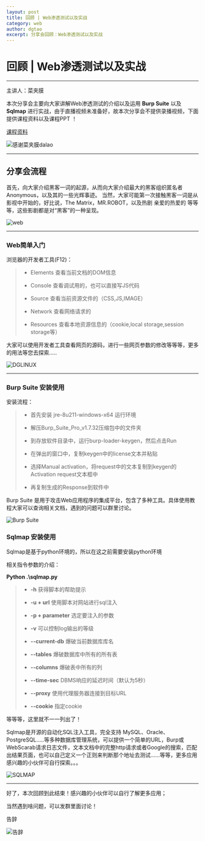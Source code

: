 ```yaml
---
layout: post
title: 回顾 | Web渗透测试以及实战
category: web 
author: dgtao
excerpt: 分享会回顾：Web渗透测试以及实战
---
```




# 回顾 | Web渗透测试以及实战

---

主讲人：菜夹膜  

  

本次分享会主要向大家讲解Web渗透测试的介绍以及运用 **Burp Suite** 以及 **Sqlmap** 进行实战，由于直播视频未准备好，故本次分享会不提供录播视频，下面提供课程资料以及课程PPT ！



[课程资料](http://pan.dgut.edu.cn/drive/share/open_sharepage/ae4b6c53-2428-4d06-8cc8-eada8886b1e5:bingosoft)

![感谢菜夹膜dalao](/assets/linuxthree/one.jpg)

---

## 分享会流程

首先，向大家介绍黑客一词的起源，从而向大家介绍最大的黑客组织匿名者Anonymous，以及其的一些光辉事迹。 当然，大家可能第一次接触黑客一词是从影视中开始的，好比说，The Matrix，MR.ROBOT，以及热剧 亲爱的热爱的 等等等，这些影剧都是对“黑客”的一种呈现。

![web](/assets/linuxthree/six.png)

---

### Web简单入门

浏览器的开发者工具(F12)：

> - Elements 查看当前文档的DOM信息   
>  
> -  Console 查看调试用的，也可以直接写JS代码  
>  
> - Source 查看当前资源文件的（CSS,JS,IMAGE）  
>  
> - Network 查看网络请求的  
>  
> - Resources 查看本地资源信息的（cookie,local storage,session storage等）  

大家可以使用开发者工具查看网页的源码，进行一些网页参数的修改等等等，更多的用法等您去探索.....

![DGLINUX](/assets/linuxthree/two.png)

---

### Burp Suite 安装使用

安装流程：

>  - 首先安装 jre-8u211-windows-x64 运行环境  
>
>  - 解压Burp_Suite_Pro_v1.7.32压缩包中的文件夹  
>
>  - 到存放软件目录中，运行burp-loader-keygen，然后点击Run   
>
>   - 在弹出的窗口中，复制keygen中的license文本并粘贴  
>
>  - 选择Manual activation，将request中的文本复制到keygen的Activation request文本框中    
>- 再复制生成的Response到软件中  

Burp Suite 是用于攻击Web应用程序的集成平台，包含了多种工具。具体使用教程大家可以查询相关文档，遇到的问题可以群里讨论。

![Burp Suite](/assets/linuxthree/three.png)

### Sqlmap 安装使用

 Sqlmap是基于python环境的，所以在这之前需要安装python环境 

 相关指令参数的介绍：

**Python .\sqlmap.py**

>- **-h**                     获得脚本的帮助提示
>
>  - **-u + url**              使用脚本对网站进行sql注入
>
>- **-p + parameter** 选定要注入的参数
>
>-  **-v**              可以控制log输出的等级
>
>- **--current-db**      爆破当前数据库库名
>
>- **--tables**              爆破数据库中所有的所有表
>
>- **--columns**          爆破表中所有的列
>
>- **--time-sec**          DBMS响应的延迟时间（默认为5秒）
>
>- **--proxy**               使用代理服务器连接到目标URL
>
>- **--cookie**               指定cookie

等等等，这里就不一一列出了！

Sqlmap是开源的自动化SQL注入工具，完全支持 MySQL、Oracle、PostgreSQL.....等多种数据库管理系统，可以提供一个简单的URL，Burp或WebScarab请求日志文件，文本文档中的完整http请求或者Google的搜索，匹配出结果页面，也可以自己定义一个正则来判断那个地址去测试......等等，更多应用感兴趣的小伙伴可自行探索。。。

![SQLMAP](/assets/linuxthree/five.png)

---

好了，本次回顾到此结束！感兴趣的小伙伴可以自行了解更多应用；

当然遇到啥问题，可以发群里面讨论！

告辞

![告辞](/assets/linuxthree/four.gif)